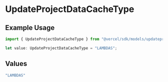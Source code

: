 # UpdateProjectDataCacheType

## Example Usage

```typescript
import { UpdateProjectDataCacheType } from "@vercel/sdk/models/updateprojectdatacacheop.js";

let value: UpdateProjectDataCacheType = "LAMBDAS";
```

## Values

```typescript
"LAMBDAS"
```